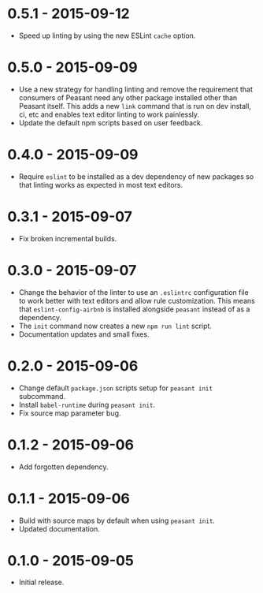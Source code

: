 # 0.5.1 - 2015-09-12

- Speed up linting by using the new ESLint `cache` option.

# 0.5.0 - 2015-09-09

- Use a new strategy for handling linting and remove the requirement that consumers of Peasant need any other package installed other than Peasant itself. This adds a new `link` command that is run on dev install, ci, etc and enables text editor linting to work painlessly.
- Update the default npm scripts based on user feedback.

# 0.4.0 - 2015-09-09

- Require `eslint` to be installed as a dev dependency of new packages so that linting works as expected in most text editors.

# 0.3.1 - 2015-09-07

- Fix broken incremental builds.

# 0.3.0 - 2015-09-07

- Change the behavior of the linter to use an `.eslintrc` configuration file to work better with text editors and allow rule customization. This means that `eslint-config-airbnb` is installed alongside `peasant` instead of as a dependency.
- The `init` command now creates a new `npm run lint` script.
- Documentation updates and small fixes.

# 0.2.0 - 2015-09-06

- Change default `package.json` scripts setup for `peasant init` subcommand.
- Install `babel-runtime` during `peasant init`.
- Fix source map parameter bug.

# 0.1.2 - 2015-09-06

- Add forgotten dependency.

# 0.1.1 - 2015-09-06

- Build with source maps by default when using `peasant init`.
- Updated documentation.

# 0.1.0 - 2015-09-05

- Initial release.
